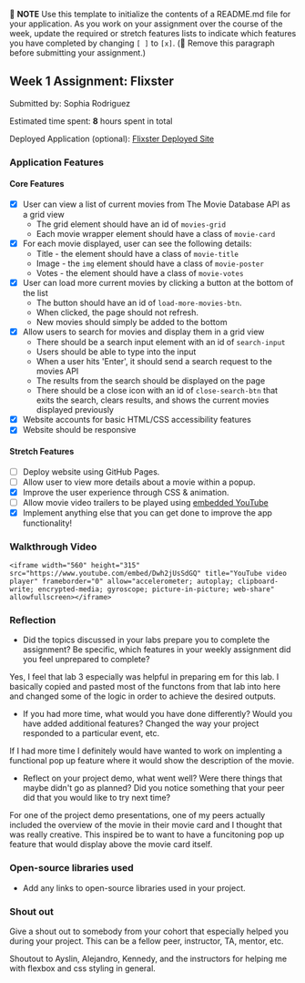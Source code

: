 📝 **NOTE** Use this template to initialize the contents of a README.md file for your application. As you work on your assignment over the course of the week, update the required or stretch features lists to indicate which features you have completed by changing `[ ]` to `[x]`. (🚫 Remove this paragraph before submitting your assignment.)

## Week 1 Assignment: Flixster

Submitted by: Sophia Rodriguez

Estimated time spent: **8** hours spent in total

Deployed Application (optional): [Flixster Deployed Site](ADD_LINK_HERE)

### Application Features

#### Core Features

- [x] User can view a list of current movies from The Movie Database API as a grid view
  - The grid element should have an id of `movies-grid`
  - Each movie wrapper element should have a class of `movie-card`
- [x] For each movie displayed, user can see the following details:
  - Title - the element should have a class of `movie-title`
  - Image - the `img` element should have a class of `movie-poster`
  - Votes - the element should have a class of `movie-votes`
- [x] User can load more current movies by clicking a button at the bottom of the list
  - The button should have an id of `load-more-movies-btn`.
  - When clicked, the page should not refresh.
  - New movies should simply be added to the bottom
- [x] Allow users to search for movies and display them in a grid view
  - There should be a search input element with an id of `search-input`
  - Users should be able to type into the input
  - When a user hits 'Enter', it should send a search request to the movies API
  - The results from the search should be displayed on the page
  - There should be a close icon with an id of `close-search-btn` that exits the search, clears results, and shows the current movies displayed previously
- [x] Website accounts for basic HTML/CSS accessibility features
- [x] Website should be responsive

#### Stretch Features

- [ ] Deploy website using GitHub Pages.
- [ ] Allow user to view more details about a movie within a popup.
- [x] Improve the user experience through CSS & animation.
- [ ] Allow movie video trailers to be played using [embedded YouTube](https://support.google.com/youtube/answer/171780?hl=en)
- [x] Implement anything else that you can get done to improve the app functionality!

### Walkthrough Video

`<iframe width="560" height="315" src="https://www.youtube.com/embed/Dwh2jUsSdGQ" title="YouTube video player" frameborder="0" allow="accelerometer; autoplay; clipboard-write; encrypted-media; gyroscope; picture-in-picture; web-share" allowfullscreen></iframe>`

### Reflection

- Did the topics discussed in your labs prepare you to complete the assignment? Be specific, which features in your weekly assignment did you feel unprepared to complete?

Yes, I feel that lab 3 especially was helpful in preparing em for this lab. I basically copied and pasted most of the functons from that lab into here and changed some of the logic in order to achieve the desired outputs.

- If you had more time, what would you have done differently? Would you have added additional features? Changed the way your project responded to a particular event, etc.

If I had more time I definitely would have wanted to work on implenting a functional pop up feature where it would show the description of the movie.

- Reflect on your project demo, what went well? Were there things that maybe didn't go as planned? Did you notice something that your peer did that you would like to try next time?

For one of the project demo presentations, one of my peers actually included the overview of the movie in their movie card and I thought that was really creative. This inspired be to want to have a funcitoning pop up feature that would display above the movie card itself.

### Open-source libraries used

- Add any links to open-source libraries used in your project.

### Shout out

Give a shout out to somebody from your cohort that especially helped you during your project. This can be a fellow peer, instructor, TA, mentor, etc.

Shoutout to Ayslin, Alejandro, Kennedy, and the instructors for helping me with flexbox and css styling in general.
